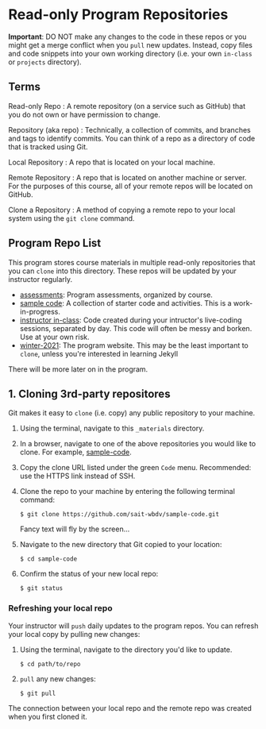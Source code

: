 # Read-only Program Repositories
**Important**: DO NOT make any changes to the code in these repos or you might get a merge conflict when you `pull` new updates. Instead, copy files and code snippets into your own working directory (i.e. your own `in-class` or `projects` directory).

## Terms
Read-only Repo
: A remote repository (on a service such as GitHub) that you do not own or have permission to change.

Repository (aka repo)
: Technically, a collection of commits, and branches and tags to identify commits. You can think of a repo as a directory of code that is tracked using Git.

Local Repository
: A repo that is located on your local machine.

Remote Repository
: A repo that is located on another machine or server. For the purposes of this course, all of your remote repos will be located on GitHub.

Clone a Repository
: A method of copying a remote repo to your local system using the `git clone` command.

## Program Repo List
This program stores course materials in multiple read-only repositories that you can `clone` into this directory. These repos will be updated by your instructor regularly.
- [assessments](https://github.com/sait-wbdv/assessments/): Program assessments, organized by course.
- [sample code](https://github.com/sait-wbdv/sample-code): A collection of starter code and activities. This is a work-in-progress.
- [instructor in-class](https://github.com/sait-wbdv/in-class): Code created during your intructor's live-coding sessions, separated by day. This code will often be messy and borken. Use at your own risk.
- [winter-2021](https://github.com/sait-wbdv/winter-2021): The program website. This may be the least important to `clone`, unless you're interested in learning Jekyll

There will be more later on in the program.

## 1. Cloning 3rd-party repositores
Git makes it easy to `clone` (i.e. copy) any public repository to your machine.

1. Using the terminal, navigate to this `_materials` directory.
2. In a browser, navigate to one of the above repositories you would like to clone. For example, [sample-code](https://github.com/sait-wbdv/sample-code).
3. Copy the clone URL listed under the green `Code` menu. Recommended: use the HTTPS link instead of SSH.
4. Clone the repo to your machine by entering the following terminal command:

    ```
    $ git clone https://github.com/sait-wbdv/sample-code.git
    ```

    Fancy text will fly by the screen...

5. Navigate to the new directory that Git copied to your location:

    ```
    $ cd sample-code
    ```

6. Confirm the status of your new local repo:

    ```
    $ git status
    ```

### Refreshing your local repo
Your instructor will `push` daily updates to the program repos. You can refresh your local copy by pulling new changes:

1. Using the terminal, navigate to the directory you'd like to update.

    ```
    $ cd path/to/repo
    ```

2. `pull` any new changes:

    ```
    $ git pull
    ```

The connection between your local repo and the remote repo was created when you first cloned it.
